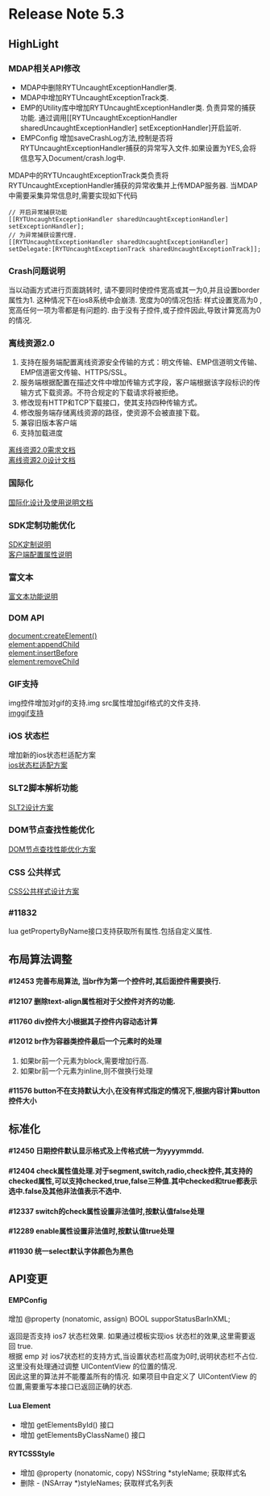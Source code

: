 # Release Note 5.3
<!-- toc -->

## HighLight

### MDAP相关API修改
* MDAP中删除RYTUncaughtExceptionHandler类.  
* MDAP中增加RYTUncaughtExceptionTrack类.  
* EMP的Utility库中增加RYTUncaughtExceptionHandler类. 负责异常的捕获功能. 通过调用[[RYTUncaughtExceptionHandler sharedUncaughtExceptionHandler] setExceptionHandler]开启监听.   
* EMPConfig 增加saveCrashLog方法,控制是否将RYTUncaughtExceptionHandler捕获的异常写入文件.如果设置为YES,会将信息写入Document/crash.log中.

MDAP中的RYTUncaughtExceptionTrack类负责将RYTUncaughtExceptionHandler捕获的异常收集并上传MDAP服务器.
当MDAP中需要采集异常信息时,需要实现如下代码

	// 开启异常捕获功能
	[[RYTUncaughtExceptionHandler sharedUncaughtExceptionHandler] setExceptionHandler];
	// 为异常捕获设置代理.
	[[RYTUncaughtExceptionHandler sharedUncaughtExceptionHandler] setDelegate:[RYTUncaughtExceptionTrack sharedUncaughtExceptionTrack]];



### Crash问题说明
当以动画方式进行页面跳转时, 请不要同时使控件宽高或其一为0,并且设置border属性为1. 这种情况下在ios8系统中会崩溃.
宽度为0的情况包括:
样式设置宽高为0 ,宽高任何一项为零都是有问题的.
由于没有子控件,或子控件因此,导致计算宽高为0的情况.

### 离线资源2.0

1. 支持在服务端配置离线资源安全传输的方式：明文传输、EMP信道明文传输、EMP信道密文传输、HTTPS/SSL。
2. 服务端根据配置在描述文件中增加传输方式字段，客户端根据该字段标识的传输方式下载资源。不符合规定的下载请求将被拒绝。
3. 修改现有HTTP和TCP下载接口，使其支持四种传输方式。
4. 修改服务端存储离线资源的路径，使资源不会被直接下载。
5. 兼容旧版本客户端
6. 支持加载进度

[离线资源2.0需求文档](http://dev.rytong.me/emp5.3/inner_docs/software_process/requirement/security_optimization_of_offline.html)<br/>
[离线资源2.0设计文档](http://dev.rytong.me/emp5.3/inner_docs/software_process/design/offline/offline_resource_2.0.html)

### 国际化
[国际化设计及使用说明文档](http://dev.rytong.me/emp5.3/inner_docs/software_process/design/EMP/internationalization.html)

### SDK定制功能优化
[SDK定制说明](http://dev.rytong.me/emp5.3/info_center/emp_ui_reference/html_tags/sdkexplain.html)<br/>
[客户端配置属性说明](http://dev.rytong.me/emp5.3/info_center/emp_ui_reference/property/control_global_property.html)

### 富文本
[富文本功能说明](http://dev.rytong.me/emp5.3/info_center/emp_ui_reference/html_tags/Richtext.html)

### DOM API
[document:createElement()](http://dev.rytong.me/emp5.3/info_center/emp_ui_reference/lua/Document.html#documentcreateelement)<br/>
[element:appendChild](http://dev.rytong.me/emp5.3/info_center/emp_ui_reference/lua/Metatable.html#appendchild)<br/>
[element:insertBefore](http://dev.rytong.me/emp5.3/info_center/emp_ui_reference/lua/Metatable.html#insertBefore)<br/>
[element:removeChild](http://dev.rytong.me/emp5.3/info_center/emp_ui_reference/lua/Metatable.html#removeChild)

### GIF支持
img控件增加对gif的支持.img src属性增加gif格式的文件支持.<br/>
[imggif支持](http://dev.rytong.me/emp5.3/info_center/emp_ui_reference/html_tags/Img.html#属性)

### iOS 状态栏
增加新的ios状态栏适配方案<br/>
[ios状态栏适配方案](http://dev.rytong.me/emp5.3/xhtml_example/ios/ios_adaptation.html)

### SLT2脚本解析功能
[SLT2设计方案](http://dev.rytong.me/emp5.3/inner_docs/software_process/design/EMP/slt2/design_of_slt2_parsing.html)

### DOM节点查找性能优化
[DOM节点查找性能优化方案](http://dev.rytong.me/emp5.3/inner_docs/software_process/design/EMP/dom_search_optimization_scheme.html)

### CSS 公共样式
[CSS公共样式设计方案](http://dev.rytong.me/emp5.3/inner_docs/software_process/design/EMP/globalcss/css_global_cache.html)

### #11832
lua getPropertyByName接口支持获取所有属性.包括自定义属性.

## 布局算法调整
#### #12453 完善布局算法, 当br作为第一个控件时,其后面控件需要换行.
#### #12107 删除text-align属性相对于父控件对齐的功能.
#### #11760 div控件大小根据其子控件内容动态计算
#### #12012 br作为容器类控件最后一个元素时的处理
1. 如果br前一个元素为block,需要增加行高.
2. 如果br前一个元素为inline,则不做换行处理

#### #11576 button不在支持默认大小,在没有样式指定的情况下,根据内容计算button控件大小

## 标准化
#### #12450 日期控件默认显示格式及上传格式统一为yyyymmdd.
#### #12404 check属性值处理.对于segment,switch,radio,check控件,其支持的checked属性,可以支持checked,true,false三种值.其中checked和true都表示选中.false及其他非法值表示不选中.
#### #12337 switch的check属性设置非法值时,按默认值false处理
#### #12289 enable属性设置非法值时,按默认值true处理
#### #11930 统一select默认字体颜色为黑色

## API变更
####  EMPConfig
增加 @property (nonatomic, assign) BOOL supporStatusBarInXML;

 返回是否支持 ios7 状态栏效果. 如果通过模板实现ios 状态栏的效果,这里需要返回 true.<br/>
 根据 emp 对 ios7状态栏的支持方式,当设置状态栏高度为0时,说明状态栏不占位.<br/>
 这里没有处理通过调整 UIContentView 的位置的情况.<br/>
 因此这里的算法并不能覆盖所有的情况. 如果项目中自定义了 UIContentView 的位置,需要重写本接口已返回正确的状态.

####  Lua Element
* 增加 getElementsById() 接口
* 增加 getElementsByClassName() 接口

#### RYTCSSStyle
* 增加 @property (nonatomic, copy) NSString *styleName;  获取样式名
* 删除 - (NSArray *)styleNames; 获取样式名列表


